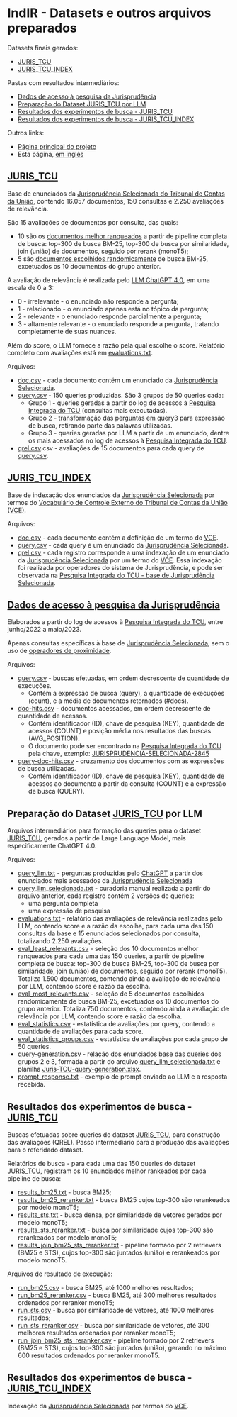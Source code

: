 # IndIR - Datasets e outros arquivos preparados

Datasets finais gerados:
* [JURIS_TCU](#juris_tcu)
* [JURIS_TCU_INDEX](#juris_tcu_index)

Pastas com resultados intermediários:
* [Dados de acesso à pesquisa da Jurisprudência](#dados-de-acesso-à-pesquisa-da-jurisprudência)
* [Preparação do Dataset JURIS_TCU por LLM](#prepara%C3%A7%C3%A3o-do-dataset-juris_tcu-por-llm)
* [Resultados dos experimentos de busca - JURIS_TCU](#resultados-dos-experimentos-de-busca---juris_tcu)
* [Resultados dos experimentos de busca - JURIS_TCU_INDEX](#resultados-dos-experimentos-de-busca---juris_tcu_index)

Outros links:
* [Página principal do projeto](/README.md)
* Esta página, [em inglês](./README.md)

## [JURIS_TCU](/data/juris_tcu/)
Base de enunciados da [Jurisprudência Selecionada do Tribunal de Contas da União](https://portal.tcu.gov.br/jurisprudencia/), contendo 16.057 documentos, 150 consultas e 2.250 avaliações de relevância.

São 15 avaliações de documentos por consulta, das quais:
* 10 são os [documentos melhor ranqueados](llm_juris_tcu/eval_most_relevants.csv) a partir de pipeline completa de busca: top-300 de busca BM-25, top-300 de busca por similaridade, join (união) de documentos, seguido por rerank (monoT5); 
* 5 são [documentos escolhidos randomicamente](llm_juris_tcu/eval_least_relevants.csv) de busca BM-25, excetuados os 10 documentos do grupo anterior.

A avaliação de relevância é realizada pelo [LLM ChatGPT 4.0](llm_juris_tcu/prompt_response.txt), em uma escala de 0 a 3:
* 0 - irrelevante - o enunciado não responde a pergunta;
* 1 - relacionado - o enunciado apenas está no tópico da pergunta;
* 2 - relevante - o enunciado responde parcialmente a pergunta;
* 3 - altamente relevante - o enunciado responde a pergunta, tratando completamente de suas nuances.

Além do score, o LLM fornece a razão pela qual escolhe o score. Relatório completo com avaliações está em [evaluations.txt](llm_juris_tcu/evaluations.txt).

Arquivos:
* [doc.csv](juris_tcu/doc.csv) - cada documento contém um enunciado da [Jurisprudência Selecionada](https://portal.tcu.gov.br/jurisprudencia/).
* [query.csv](juris_tcu/query.csv) - 150 queries produzidas. São 3 grupos de 50 queries cada:
  * Grupo 1 - queries geradas a partir do log de acessos à [Pesquisa Integrada do TCU](https://pesquisa.apps.tcu.gov.br/) (consultas mais executadas).
  * Grupo 2 - transformação das perguntas em query3 para expressão de busca, retirando parte das palavras utilizadas.
  * Grupo 3 -  queries geradas por LLM a partir de um enunciado, dentre os mais acessados no log de acessos à [Pesquisa Integrada do TCU](https://pesquisa.apps.tcu.gov.br/).
* [qrel.csv](juris_tcu/qrel.csv).csv - avaliações de 15 documentos para cada query de [query.csv](juris_tcu/query.csv).

## [JURIS_TCU_INDEX](/data/juris_tcu_index/)
Base de indexação dos enunciados da [Jurisprudência Selecionada](https://portal.tcu.gov.br/jurisprudencia/) por termos do [Vocabulário de Controle Externo do Tribunal de Contas da União (VCE)](https://portal.tcu.gov.br/vocabulario-de-controle-externo-do-tribunal-de-contas-da-uniao-vce.htm).

Arquivos:
* [doc.csv](juris_tcu_index/doc.csv) - cada documento contém a definição de um termo do [VCE](https://portal.tcu.gov.br/vocabulario-de-controle-externo-do-tribunal-de-contas-da-uniao-vce.htm).
* [query.csv](data/juris_tcu_index/query.csv) - cada query é um enunciado da [Jurisprudência Selecionada](https://portal.tcu.gov.br/jurisprudencia/).
* [qrel.csv](data/juris_tcu_index/qrel.csv) - cada registro corresponde a uma indexação de um enunciado da [Jurisprudência Selecionada](https://portal.tcu.gov.br/jurisprudencia/) por um termo do [VCE](https://portal.tcu.gov.br/vocabulario-de-controle-externo-do-tribunal-de-contas-da-uniao-vce.htm). Essa indexação foi realizada por operadores do sistema de Jurisprudência, e pode ser observada na [Pesquisa Integrada do TCU - base de Jurisprudência Selecionada](https://pesquisa.apps.tcu.gov.br/pesquisa/jurisprudencia-selecionada).

## [Dados de acesso à pesquisa da Jurisprudência](/data/log_juris_tcu/)
Elaborados a partir do log de acessos à [Pesquisa Integrada do TCU](https://pesquisa.apps.tcu.gov.br/), entre junho/2022 a maio/2023.

Apenas consultas específicas à base de [Jurisprudência Selecionada](https://pesquisa.apps.tcu.gov.br/pesquisa/jurisprudencia-selecionada), sem o uso de [operadores de proximidade](https://portal.tcu.gov.br/data/files/F4/F4/F0/B2/223648102DFE0FF7F18818A8/Manual_Resumido_Pesquisa_Jurisprudencia_TCU.pdf).

Arquivos:
* [query.csv](log_juris_tcu/query.csv) - buscas efetuadas, em ordem decrescente de quantidade de execuções.
  * Contém a expressão de busca (query), a quantidade de execuções (count), e a média de documentos retornados (#docs).
* [doc-hits.csv](log_juris_tcu/doc-hits.csv) - documentos acessados, em ordem decrescente de quantidade de acessos.
  * Contém identificador (ID), chave de pesquisa (KEY), quantidade de acessos (COUNT) e posição média nos resultados das buscas (AVG_POSITION).
  * O documento pode ser encontrado na [Pesquisa Integrada do TCU](https://pesquisa.apps.tcu.gov.br/) pela chave, exemplo: [JURISPRUDENCIA-SELECIONADA-2845](https://pesquisa.apps.tcu.gov.br/resultado/jurisprudencia-selecionada/JURISPRUDENCIA-SELECIONADA-2845.KEY)
* [query-doc-hits.csv](log_juris_tcu/query-doc-hits.csv) - cruzamento dos documentos com as expressões de busca utilizadas.
  * Contém identificador (ID), chave de pesquisa (KEY), quantidade de acessos ao documento a partir da consulta (COUNT) e a expressão de busca (QUERY).
  
## Preparação do Dataset [JURIS_TCU](/data/juris_tcu/) por LLM
Arquivos intermediários para formação das queries para o dataset [JURIS_TCU](/data/juris_tcu/), gerados a partir de Large Language Model, mais especificamente ChatGPT 4.0.

Arquivos:
* [query_llm.txt](llm_juris_tcu/query_llm.txt) - perguntas produzidas pelo [ChatGPT](https://openai.com/chatgpt) a partir dos enunciados mais acessados da [Jurisprudência Selecionada](https://pesquisa.apps.tcu.gov.br/pesquisa/jurisprudencia-selecionada)
* [query_llm_selecionada.txt](llm_juris_tcu/query_llm_selecionada.txt) - curadoria manual realizada a partir do arquivo anterior, cada registro contém 2 versões de queries:
  * uma pergunta completa
  * uma expressão de pesquisa
* [evaluations.txt](llm_juris_tcu/evaluations.txt) - relatório das avaliações de relevância realizadas pelo LLM, contendo score e a razão da escolha, para cada uma das 150 consultas da base e 15 enunciados selecionados por consulta, totalizando 2.250 avaliações.
* [eval_least_relevants.csv](llm_juris_tcu/eval_least_relevants) - seleção dos 10 documentos melhor ranqueados para cada uma das 150 queries, a partir de pipeline completa de busca: top-300 de busca BM-25, top-300 de busca por similaridade, join (união) de documentos, seguido por rerank (monoT5). Totaliza 1.500 documentos, contendo ainda a avaliação de relevância por LLM, contendo score e razão da escolha.
* [eval_most_relevants.csv](llm_juris_tcu/eval_most_relevants.csv) - seleção de 5 documentos escolhidos randomicamente de busca BM-25, excetuados os 10 documentos do grupo anterior. Totaliza 750 documentos, contendo ainda a avaliação de relevância por LLM, contendo score e razão da escolha.
* [eval_statistics.csv](llm_juris_tcu/eval_statistics.csv) - estatística de avaliações por query, contendo a quantidade de avaliações para cada score.
* [eval_statistics_groups.csv](llm_juris_tcu/eval_statistics_groups.csv) - estatística de avaliações por cada grupo de 50 queries.
* [query-generation.csv](llm_juris_tcu/query-generation.csv) - relação dos enunciados base das queries dos grupos 2 e 3, formada a partir do arquivo [query_llm_selecionada.txt](llm_juris_tcu/query_llm_selecionada.txt) e planilha [Juris-TCU-query-generation.xlsx](/docs/explanation/Juris-TCU-query-generation.xlsx).
* [prompt_response.txt](llm_juris_tcu/prompt_response.txt) - exemplo de prompt enviado ao LLM e a resposta recebida.

## Resultados dos experimentos de busca - [JURIS_TCU](/data/search/juris_tcu/)
Buscas efetuadas sobre queries do dataset [JURIS_TCU](/data/juris_tcu/), para construção das avaliações (QREL). Passo intermediário para a produção das avaliações para o referidado dataset.

Relatórios de busca - para cada uma das 150 queries do dataset [JURIS_TCU](/data/juris_tcu/), registram os 10 enunciados melhor rankeados por cada pipeline de busca:
* [results_bm25.txt](search/juris_tcu/results_bm25.txt) - busca BM25;
* [results_bm25_reranker.txt](search/juris_tcu/results_bm25_reranker.txt) - busca BM25 cujos top-300 são rerankeados por modelo monoT5;
* [results_sts.txt](search/juris_tcu/results_sts.txt) - busca densa, por similaridade de vetores gerados por modelo monoT5;
* [results_sts_reranker.txt](search/juris_tcu/results_sts_reranker.txt) - busca por similaridade cujos top-300 são rerankeados por modelo monoT5;
* [results_join_bm25_sts_reranker.txt](search/juris_tcu/results_join_bm25_sts_reranker.txt) - pipeline formado por 2 retrievers (BM25 e STS), cujos top-300 são juntados (união) e rerankeados por modelo monoT5.

Arquivos de resultado de execução: 
* [run_bm25.csv](search/juris_tcu/results_bm25) - busca BM25, até 1000 melhores resultados;
* [run_bm25_reranker.csv](search/juris_tcu/results_bm25_reranker) - busca BM25, até 300 melhores resultados ordenados por reranker monoT5;
* [run_sts.csv](search/juris_tcu/run_sts) - busca por similaridade de vetores, até 1000 melhores resultados;
* [run_sts_reranker.csv](search/juris_tcu/results_join_bm25_sts_reranker) - busca por similaridade de vetores, até 300 melhores resultados ordenados por reranker monoT5;
* [run_join_bm25_sts_reranker.csv](search/juris_tcu/results_sts) - pipeline formado por 2 retrievers (BM25 e STS), cujos top-300 são juntados (união), gerando no máximo 600 resultados ordenados por reranker monoT5.

## Resultados dos experimentos de busca - [JURIS_TCU_INDEX](/data/search/juris_tcu_index/)
Indexação da [Jurisprudência Selecionada](https://portal.tcu.gov.br/jurisprudencia/) por termos do [VCE](https://portal.tcu.gov.br/vocabulario-de-controle-externo-do-tribunal-de-contas-da-uniao-vce.htm).
